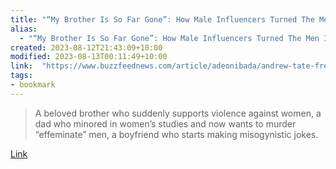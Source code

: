 ```yaml
---
title: "“My Brother Is So Far Gone”: How Male Influencers Turned The Men In These People’s Lives Toxic"
alias:
  - "“My Brother Is So Far Gone”: How Male Influencers Turned The Men In These People’s Lives Toxic"
created: 2023-08-12T21:43:09+10:00
modified: 2023-08-13T00:11:49+10:00
link:  "https://www.buzzfeednews.com/article/adeonibada/andrew-tate-fresh-fit-podcast-kevin-samuels-toxic-male"
tags:
- bookmark
---
```


> A beloved brother who suddenly supports violence against women, a dad who minored in women’s studies and now wants to murder “effeminate” men, a boyfriend who starts making misogynistic jokes.

[Link](https://www.buzzfeednews.com/article/adeonibada/andrew-tate-fresh-fit-podcast-kevin-samuels-toxic-male)